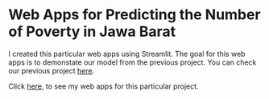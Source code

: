 # Web Apps for Predicting the Number of Poverty in Jawa Barat

I created this particular web apps using Streamlit. The goal for this web apps is to demonstate our model from the previous project. You can check our previous project [here](https://github.com/ayusufalba25/Poverty-in-JawaBarat).

Click [here](), to see my web apps for this particular project.